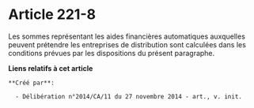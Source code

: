 # Article 221-8

Les sommes représentant les aides financières automatiques auxquelles peuvent prétendre les entreprises de distribution sont
calculées dans les conditions prévues par les dispositions du présent paragraphe.

**Liens relatifs à cet article**

	**Créé par**:

	  - Délibération n°2014/CA/11 du 27 novembre 2014 - art., v. init.
